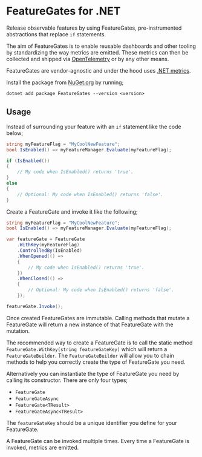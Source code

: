 # FeatureGates for .NET

Release observable features by using FeatureGates, pre-instrumented abstractions that replace `if` statements.

The aim of FeatureGates is to enable reusable dashboards and other tooling by standardizing the way metrics are emitted. These metrics can then be collected and shipped via [OpenTelemetry](https://opentelemetry.io/) or by any other means.

FeatureGates are vendor-agnostic and under the hood uses [.NET metrics](https://docs.microsoft.com/dotnet/core/diagnostics/metrics).

Install the package from [NuGet.org](https://www.nuget.org/packages/FeatureGates) by running;

    dotnet add package FeatureGates --version <version>

## Usage

Instead of surrounding your feature with an `if` statement like the code below;

```C#
string myFeatureFlag = "MyCoolNewFeature";
bool IsEnabled() => myFeatureManager.Evaluate(myFeatureFlag);

if (IsEnabled())
{
    // My code when IsEnabled() returns 'true'.
}
else
{
    // Optional: My code when IsEnabled() returns 'false'.
}
```

Create a FeatureGate and invoke it like the following;

```C#
string myFeatureFlag = "MyCoolNewFeature";
bool IsEnabled() => myFeatureManager.Evaluate(myFeatureFlag);

var featureGate = FeatureGate
    .WithKey(myFeatureFlag)
    .ControlledBy(IsEnabled)
    .WhenOpened(() =>
    {
        // My code when IsEnabled() returns 'true'.
    })
    .WhenClosed(() =>
    {
        // Optional: My code when IsEnabled() returns 'false'.
    });

featureGate.Invoke();
```

Once created FeatureGates are immutable. Calling methods that mutate a FeatureGate will return a new instance of that FeatureGate with the mutation.

The recommended way to create a FeatureGate is to call the static method `FeatureGate.WithKey(string featureGateKey)` which will return a `FeatureGateBuilder`. The `FeatureGateBuilder` will allow you to chain methods to help you correctly create the type of FeatureGate you need.

Alternatively you can instantiate the type of FeatureGate you need by calling its constructor. There are only four types;

- `FeatureGate`
- `FeatureGateAsync`
- `FeatureGate<TResult>`
- `FeatureGateAsync<TResult>`

The `featureGateKey` should be a unique identifier you define for your FeatureGate.

A FeatureGate can be invoked multiple times. Every time a FeatureGate is invoked, metrics are emitted.
